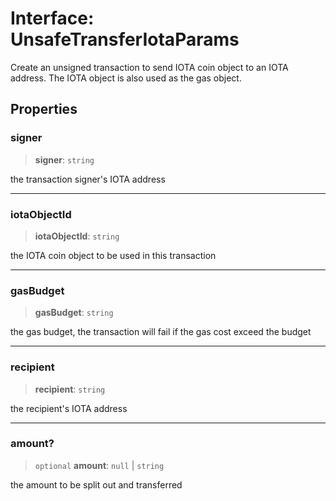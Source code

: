 # Interface: UnsafeTransferIotaParams

Create an unsigned transaction to send IOTA coin object to an IOTA address. The IOTA object is also
used as the gas object.

## Properties

### signer

> **signer**: `string`

the transaction signer's IOTA address

---

### iotaObjectId

> **iotaObjectId**: `string`

the IOTA coin object to be used in this transaction

---

### gasBudget

> **gasBudget**: `string`

the gas budget, the transaction will fail if the gas cost exceed the budget

---

### recipient

> **recipient**: `string`

the recipient's IOTA address

---

### amount?

> `optional` **amount**: `null` \| `string`

the amount to be split out and transferred
